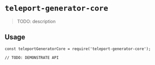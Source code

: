 # `teleport-generator-core`

> TODO: description

## Usage

```
const teleportGeneratorCore = require('teleport-generator-core');

// TODO: DEMONSTRATE API
```
